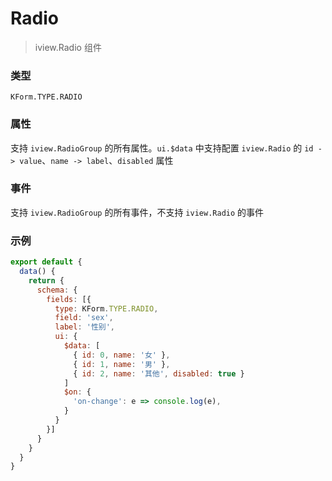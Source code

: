 # Radio

> iview.Radio 组件

### 类型

`KForm.TYPE.RADIO`

### 属性

支持 `iview.RadioGroup` 的所有属性。`ui.$data` 中支持配置 `iview.Radio` 的 `id -> value`、`name -> label`、`disabled` 属性

### 事件

支持 `iview.RadioGroup` 的所有事件，不支持 `iview.Radio` 的事件

### 示例

```js
export default {
  data() {
    return {
      schema: {
        fields: [{
          type: KForm.TYPE.RADIO,
          field: 'sex',
          label: '性别',
          ui: {
            $data: [
              { id: 0, name: '女' },
              { id: 1, name: '男' },
              { id: 2, name: '其他', disabled: true }
            ]
            $on: {
              'on-change': e => console.log(e),
            }
          }
        }]
      }
    }
  }
}
```